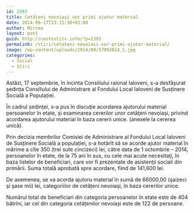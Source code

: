 ```yaml
---
id: 2393
title: Cetățeni nevoiași vor primi ajutor material
date: 2014-09-17T23:15:38+03:00
author: Mircea
layout: post
guid: http://costestitv.info/?p=2393
permalink: /stiri/cetateni-nevoiasi-vor-primi-ajutor-material/
image: /wp-content/uploads/2014/09/17092014_1.jpg
categories:
  - Social
  - Știri
---
```

Astăzi, 17 septembrie, în incinta Consiliului raional Ialoveni, s-a desfășurat ședința Consiliului de Administrare al Fondului Local Ialoveni de Susținere Socială a Populației.<!--more-->

În cadrul ședinței, s-a pus în discuție acordarea ajutorului material persoanelor în etate, și examinarea cererilor unor cetăţeni nevoiaşi, privind acordarea ajutorului material în baza cererii unice. (anexele la cererea unică).

Prin decizia membrilor Comisiei de Administrare al Fondului Local Ialoveni de Susținere Socială a populației, s-a hotărît să se acorde ajutor material în mărime a cîte 350 (trei sute cincizeci) lei, către data de 1 octombrie – 2014, persoanelor în etate, de la 75 ani în sus, cu cele mai acute necesitaţi, în baza listelor de beneficiari, care vor fi prezentate de asistenţii sociali din primării. Suma totală aprobată spre acordare, fiind de 141,600 lei.

De asemenea, se va acorda ajutoru material în sumă de 66000,00 (şaizeci şi şase mii) lei, categoriilor de cetățeni nevoiași, în baza cererilor unice.

Numărul total de beneficiari din categoria persoanelor în etate este de 404 bătrîni, iar cel din categoria cetățenilor nevoiași este de 122 de persoane.